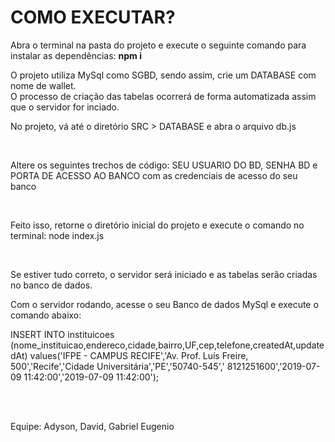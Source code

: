 # COMO EXECUTAR?
<p>Abra o terminal na pasta do projeto e execute o seguinte comando para instalar as dependências: <strong>npm i</strong></p>

<p> O projeto utiliza MySql como SGBD, sendo assim, crie um DATABASE com nome de wallet.<br/>
O processo de criação das tabelas ocorrerá de forma automatizada assim que o servidor for inciado.
</p>

<p>No projeto, vá até o diretório SRC > DATABASE e abra o arquivo db.js</p><br>
<p>Altere os seguintes trechos de código: SEU USUARIO DO BD, SENHA BD e PORTA DE ACESSO AO BANCO com as credenciais de acesso do seu banco</p><br/>

<p>Feito isso, retorne o diretório inicial do projeto e execute o comando no terminal: node index.js</p><br/>

<p>Se estiver tudo correto, o servidor será iniciado e as tabelas serão criadas no banco de dados.</p>

<p>Com o servidor rodando, acesse o seu Banco de dados MySql e execute o comando abaixo:</p>
<span>INSERT INTO instituicoes (nome_instituicao,endereco,cidade,bairro,UF,cep,telefone,createdAt,updatedAt) values('IFPE - CAMPUS RECIFE','Av. Prof. Luís Freire, 500','Recife','Cidade Universitária','PE','50740-545',' 8121251600','2019-07-09 11:42:00','2019-07-09 11:42:00');</span>

<br/><br/>

<span> Equipe: Adyson, David, Gabriel Eugenio </span>


